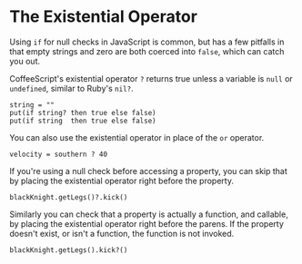 # The Existential Operator

Using `if` for null checks in JavaScript is common, but has a few pitfalls in that empty
strings and zero are both coerced into `false`, which can catch you out.

CoffeeScript's existential operator `?` returns true unless a variable is `null` or
`undefined`, similar to Ruby's `nil?`.

    string = ""
    put(if string? then true else false)
    put(if string  then true else false)

You can also use the existential operator in place of the `or` operator.

    velocity = southern ? 40

If you're using a null check before accessing a property, you can skip that by placing the
existential operator right before the property.

    blackKnight.getLegs()?.kick()

Similarly you can check that a property is actually a function, and callable, by placing
the existential operator right before the parens. If the property doesn't exist, or isn't a
function, the function is not invoked.

    blackKnight.getLegs().kick?()
